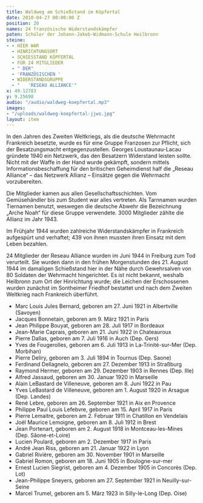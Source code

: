 ```yaml
---
title: Waldweg am Schießstand im Köpfertal
date: 2010-04-27 00:00:00 Z
position: 20
names: 24 französische Widerstandskämpfer
paten: Schüler der Johann-Jakob-Widmann-Schule Heilbronn
steine:
- - HIER WAR
  - HINRICHTUNGSORT
  - SCHIESSTAND KÖPFERTAL
  - FÜR 24 MITGLIEDER
  - " DER"
  - 'FRANZÖSISCHEN '
  - WIDERSTANDSGRUPPE
  - "   'RESEAU ALLIANCE'"
x: 49.12783
y: 9.25698
audio: "/audio/waldweg-koepfertal.mp3"
images:
- "/uploads/waldweg-koepfertal-jjws.jpg"
layout: item
---
```


In den Jahren des Zweiten Weltkriegs, als die deutsche Wehrmacht Frankreich besetzte, wurde es für eine Gruppe Franzosen zur Pflicht, sich der Besatzungsmacht entgegenzustellen. Georges Loustaunau-Lacau gründete 1940 ein Netzwerk, das den Besatzern Widerstand leisten sollte. Nicht mit der Waffe in der Hand wurde gekämpft, sondern mittels Informationsbeschaffung für den britischen Geheimdienst half die „Reseau Alliance“ – das Netzwerk Allianz – Einsätze gegen die Wehrmacht vorzubereiten.

Die Mitglieder kamen aus allen Gesellschaftsschichten. Vom Gemüsehändler bis zum Student war alles vertreten. Als Tarnnamen wurden Tiernamen benutzt, weswegen die deutsche Abwehr die Bezeichnung „Arche Noah“ für diese Gruppe verwendete. 3000 Mitglieder zählte die Allianz im Jahr 1943.

Im Frühjahr 1944 wurden zahlreiche Widerstandskämpfer in Frankreich aufgespürt und verhaftet; 439 von ihnen mussten ihren Einsatz mit dem Leben bezahlen.

24 Mitglieder der Reseau Alliance wurden im Juni 1944 in Freiburg zum Tod verurteilt. Sie wurden dann in den frühen Morgenstunden des 21. August 1944 im damaligen Schießstand hier in der Nähe durch Gewehrsalven von 80 Soldaten der Wehrmacht hingerichtet. Es ist nicht bekannt, weshalb Heilbronn zum Ort der Hinrichtung wurde; die Leichen der Erschossenen wurden zunächst im Sontheimer Friedhof bestattet und nach dem Zweiten Weltkrieg nach Frankreich überführt.


- Marc Louis Jules Bernard, geboren am 27. Juni 1921 in Albertville (Savoyen)  
- Jacques Bonnetain, geboren am 9. März 1921 in Paris  
- Jean Philippe Bouyat, geboren am 28. Juli 1917 in Bordeaux  
- Jean-Marie Caprais, geboren am 21. Juni 1922 in Chateauroux  
- Pierre Dallas, geboren am 7. Juli 1916 in Auch (Dep. Gers)  
- Yves de Fougerolles, geboren am 6. Juli 1913 in La-Trinité-sur-Mer (Dep. Morbihan)  
- Pierre Deliry, geboren am 3. Juli 1894 in Tournus (Dep. Saone)  
- Ferdinand Dellagnelo, geboren am 27. Dezember 1913 in Straßburg  
- Raymond Hermer, geboren am 29. Dezember 1903 in Rennes (Dep. Ille)  
- Alfred Jassaud, geboren am 30. Januar 1920 in Marseille  
- Alain LeBastard de Villeneuve, geboren am 8. Juni 1922 in Pau  
- Yves LeBastard de Villeneuve, geboren am 1. August 1920 in Arsague (Dep. Landes)  
- René Lebre, geboren am 26. September 1921 in Aix en Provence  
- Philippe Paul Louis Lefebvre, geboren am 15. April 1917 in Paris  
- Pierre Lemaitre, geboren am 2. Februar 1911 in Chatillon en Vendelais  
- Joël Maurice Lemoigne, geboren am 8. Juli 1912 in Brest  
- Jean Portenart, geboren am 2. August 1918 in Montceau-les-Mines (Dep. Sâone-et-Loire)  
- Lucien Poulard, geboren am 2. Dezember 1917 in Paris  
- André Jean Riss, geboren am 21. Januar 1922 in Lyon  
- Gabriel Rivière, geboren am 30. November 1901 in Marseille  
- Gabriel Romon, geboren am 18. Juni 1905 in Boulogne-sur-mer  
- Ernest Lucien Siegrist, geboren am 4. Dezember 1905 in Concorès (Dep. Lot)  
- Jean-Philippe Sneyers, geboren am 27. September 1921 in Neuilly-sur-Seine  
- Marcel Trumel, geboren am 5. März 1923 in Silly-le-Long (Dep. Oise)  